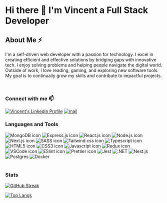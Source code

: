 # Hi there 👋 I'm Vincent a Full Stack Developer

## About Me ⚡
I'm a self-driven web developer with a passion for technology. I excel in creating efficient and effective solutions by bridging gaps with innovative tech. I enjoy solving problems and helping people navigate the digital world. Outside of work, I love reading, gaming, and exploring new software tools. My goal is to continually grow my skills and contribute to impactful projects.

<br />

### Connect with me 📫
[<img alt="Vincent's Linkedin Profile" src="https://img.shields.io/badge/LinkedIn-0077B5?style=for-the-badge&logo=linkedin&logoColor=white" />](https://www.linkedin.com/in/nacen-dev/)
[<img alt="mail" src="https://img.shields.io/badge/Gmail-D14836?style=for-the-badge&logo=gmail&logoColor=white" />](mailto:nacen.dev@gmail.com)


### Languages and Tools

<div>
  <img src="https://img.shields.io/badge/MongoDB-4EA94B?style=for-the-badge&logo=mongodb&logoColor=white" alt="MongoDB icon" />
  <img src="https://img.shields.io/badge/Express.js-000000?style=for-the-badge&logo=express&logoColor=white" alt="Express.js icon" />
  <img src="https://img.shields.io/badge/React-20232A?style=for-the-badge&logo=react&logoColor=61DAFB" alt="React.js icon" />
  <img src="https://img.shields.io/badge/Node.js-339933?style=for-the-badge&logo=nodedotjs&logoColor=white" alt="Node.js icon" />
  <img src="https://img.shields.io/badge/next.js-000000?style=for-the-badge&logo=nextdotjs&logoColor=white" alt="Next.js icon" />
  <img src="https://img.shields.io/badge/Sass-CC6699?style=for-the-badge&logo=sass&logoColor=white" alt="SASS icon" />
  <img src="https://img.shields.io/badge/Tailwind_CSS-38B2AC?style=for-the-badge&logo=tailwind-css&logoColor=white" alt="Tailwind.css icon" />
  <img src="https://img.shields.io/badge/TypeScript-007ACC?style=for-the-badge&logo=typescript&logoColor=white" alt="Typescript icon" />
  <img src="https://img.shields.io/badge/HTML5-E34F26?style=for-the-badge&logo=html5&logoColor=white" alt="HTML5 icon" />
  <img src="https://img.shields.io/badge/CSS3-1572B6?style=for-the-badge&logo=css3&logoColor=white" alt="CSS3 icon" />
  <img src="https://img.shields.io/badge/JavaScript-323330?style=for-the-badge&logo=javascript&logoColor=F7DF1E" alt="Javascript icon" />
  <img src="https://img.shields.io/badge/Redux-593D88?style=for-the-badge&logo=redux&logoColor=white" alt="Redux icon" />
  <img src="https://img.shields.io/badge/Visual_Studio_Code-0078D4?style=for-the-badge&logo=visual%20studio%20code&logoColor=white" alt="VSCode icon" />
  <img src="https://img.shields.io/badge/eslint-3A33D1?style=for-the-badge&logo=eslint&logoColor=white" alt="ESlint icon" />
  <img src="https://img.shields.io/badge/prettier-1A2C34?style=for-the-badge&logo=prettier&logoColor=F7BA3E" alt="Prettier icon" />
  <img src="https://img.shields.io/badge/Jest-C21325?style=for-the-badge&logo=jest&logoColor=white" alt="Jest" />
  <img src="https://img.shields.io/badge/.NET-5C2D91?style=for-the-badge&logo=.net&logoColor=white" alt=".NET" />
  <img src="https://img.shields.io/badge/nestjs-E0234E?style=for-the-badge&logo=nestjs&logoColor=white" alt="Nest.js" />
  <img src="https://img.shields.io/badge/postgresql-4169e1?style=for-the-badge&logo=postgresql&logoColor=white" alt="Postgres" />
  <img src="https://img.shields.io/badge/Docker-2496ED?style=for-the-badge&logo=docker&logoColor=fff" alt="Docker" />

</div>

<br />

### Stats

[![GitHub Streak](http://github-readme-streak-stats.herokuapp.com?user=nacen-dev&theme=dark&background=000000)](https://git.io/streak-stats)

[![Top Langs](https://github-readme-stats.vercel.app/api/top-langs/?username=nacen-dev&layout=compact&theme=vision-friendly-dark)](https://github.com/anuraghazra/github-readme-stats)
